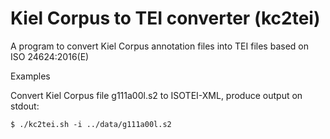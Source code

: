 Kiel Corpus to TEI converter (kc2tei)
=====================================

A program to convert Kiel Corpus annotation files into TEI files based
on ISO 24624:2016(E)

Examples

Convert Kiel Corpus file g111a00l.s2 to ISOTEI-XML, produce output on
stdout:
```
$ ./kc2tei.sh -i ../data/g111a00l.s2
```

